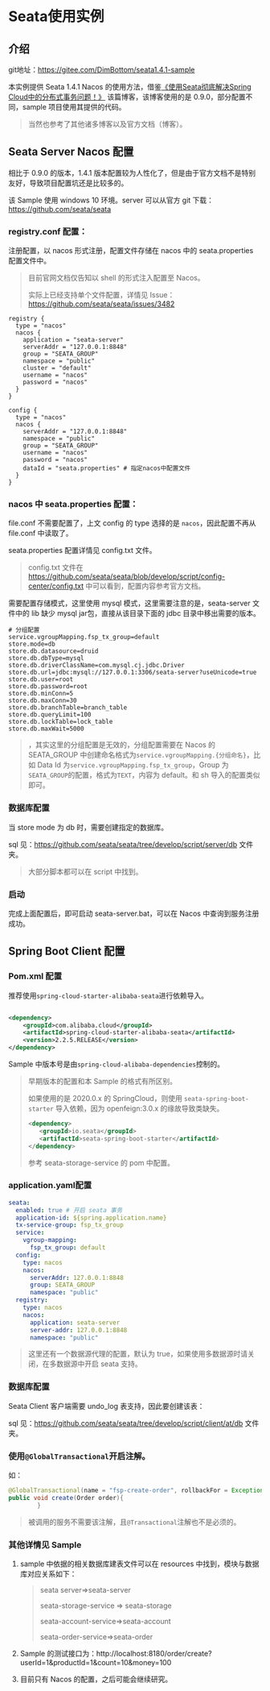 # Seata使用实例

## 介绍

git地址：https://gitee.com/DimBottom/seata1.4.1-sample

本实例提供 Seata 1.4.1 Nacos 的使用方法，借鉴[《使用Seata彻底解决Spring Cloud中的分布式事务问题！》]( https://juejin.cn/post/6844904001528397831)
该篇博客，该博客使用的是 0.9.0，部分配置不同，sample 项目使用其提供的代码。

> 当然也参考了其他诸多博客以及官方文档（博客）。

## Seata Server Nacos 配置

相比于 0.9.0 的版本，1.4.1 版本配置较为人性化了，但是由于官方文档不是特别友好，导致项目配置坑还是比较多的。

该 Sample 使用 windows 10 环境。server 可以从官方 git 下载：https://github.com/seata/seata

### registry.conf 配置：

注册配置，以 nacos 形式注册，配置文件存储在 nacos 中的 seata.properties 配置文件中。

> 目前官网文档仅告知以 shell 的形式注入配置至 Nacos。
>
> 实际上已经支持单个文件配置，详情见 Issue：https://github.com/seata/seata/issues/3482

```nginx
registry {
  type = "nacos"
  nacos {
    application = "seata-server"
    serverAddr = "127.0.0.1:8848"
    group = "SEATA_GROUP"
    namespace = "public"
    cluster = "default"
    username = "nacos"
    password = "nacos"
  }
}

config {
  type = "nacos"
  nacos {
    serverAddr = "127.0.0.1:8848"
    namespace = "public"
    group = "SEATA_GROUP"
    username = "nacos"
    password = "nacos"
    dataId = "seata.properties" # 指定nacos中配置文件
  }
}
```

### nacos 中 seata.properties 配置：

file.conf 不需要配置了，上文 config 的 type 选择的是 `nacos`，因此配置不再从 file.conf 中读取了。

seata.properties 配置详情见 config.txt 文件。

> config.txt 文件在 https://github.com/seata/seata/blob/develop/script/config-center/config.txt 中可以看到，配置内容参考官方文档。

需要配置存储模式，这里使用 mysql 模式，这里需要注意的是，seata-server 文件中的 lib 缺少 mysql jar包，直接从该目录下面的 jdbc 目录中移出需要的版本。

```properties
# 分组配置
service.vgroupMapping.fsp_tx_group=default
store.mode=db
store.db.datasource=druid
store.db.dbType=mysql
store.db.driverClassName=com.mysql.cj.jdbc.Driver
store.db.url=jdbc:mysql://127.0.0.1:3306/seata-server?useUnicode=true
store.db.user=root
store.db.password=root
store.db.minConn=5
store.db.maxConn=30
store.db.branchTable=branch_table
store.db.queryLimit=100
store.db.lockTable=lock_table
store.db.maxWait=5000
```

> ，其实这里的分组配置是无效的，分组配置需要在 Nacos 的 SEATA_GROUP 中创建命名格式为`service.vgroupMapping.{分组命名}`，比如 Data Id 为`service.vgroupMapping.fsp_tx_group`，Group 为 `SEATA_GROUP`的配置，格式为`TEXT`，内容为 default。和 sh 导入的配置类似即可。

### 数据库配置

当 store mode 为 db 时，需要创建指定的数据库。

sql 见：https://github.com/seata/seata/tree/develop/script/server/db 文件夹。

> 大部分脚本都可以在 script 中找到。

### 启动

完成上面配置后，即可启动 seata-server.bat，可以在 Nacos 中查询到服务注册成功。

## Spring Boot Client 配置

### Pom.xml 配置

推荐使用`spring-cloud-starter-alibaba-seata`进行依赖导入。

```xml

<dependency>
    <groupId>com.alibaba.cloud</groupId>
    <artifactId>spring-cloud-starter-alibaba-seata</artifactId>
    <version>2.2.5.RELEASE</version>
</dependency>
```

Sample 中版本号是由`spring-cloud-alibaba-dependencies`控制的。

> 早期版本的配置和本 Sample 的格式有所区别。
>
> 如果使用的是 2020.0.x 的 SpringCloud，则使用 `seata-spring-boot-starter` 导入依赖，因为 openfeign:3.0.x 的缘故导致类缺失。
> ```xml
> <dependency>
>    <groupId>io.seata</groupId>
>    <artifactId>seata-spring-boot-starter</artifactId>
> </dependency>
> ```
> 参考 seata-storage-service 的 pom 中配置。

### application.yaml配置

```yaml
seata:
  enabled: true # 开启 seata 事务
  application-id: ${spring.application.name}
  tx-service-group: fsp_tx_group
  service:
    vgroup-mapping:
      fsp_tx_group: default
  config:
    type: nacos
    nacos:
      serverAddr: 127.0.0.1:8848
      group: SEATA_GROUP
      namespace: "public"
  registry:
    type: nacos
    nacos:
      application: seata-server
      server-addr: 127.0.0.1:8848
      namespace: "public"
```

> 这里还有一个数据源代理的配置，默认为 true，如果使用多数据源时请关闭，在多数据源中开启 seata 支持。

### 数据库配置

Seata Client 客户端需要 undo_log 表支持，因此要创建该表：

sql 见：https://github.com/seata/seata/tree/develop/script/client/at/db 文件夹。

### 使用`@GlobalTransactional`开启注解。

如：

```java
@GlobalTransactional(name = "fsp-create-order", rollbackFor = Exception.class)
public void create(Order order){
        }
```

> 被调用的服务不需要该注解，且`@Transactional`注解也不是必须的。

### 其他详情见 Sample

1. sample 中依据的相关数据库建表文件可以在 resources 中找到，模块与数据库对应关系如下：

   > seata server=>seata-server
   >
   > seata-storage-service => seata-storage
   >
   > seata-account-service=>seata-account
   >
   > seata-order-service=>seata-order

2. Sample 的测试接口为：http://localhost:8180/order/create?userId=1&productId=1&count=10&money=100

3. 目前只有 Nacos 的配置，之后可能会继续研究。

